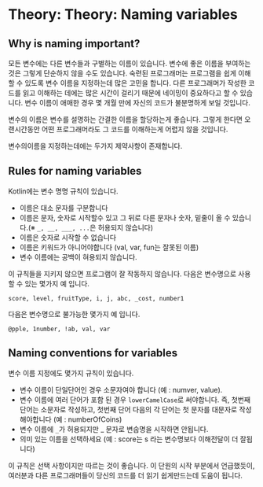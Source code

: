 # Theory: Theory: Naming variables

## Why is naming important?
모든 변수에는 다른 변수들과 구별하는 이름이 있습니다. 변수에 좋은 이름을 부여하는 것은 그렇게 단순하지 않을 수도 있습니다. 숙련된 프로그래머는 프로그램을 쉽게 이해할 수 있도록 변수 이름을 지정하는데 많은 고민을 합니다. 다른 프로그래머가 작성한 코드를 읽고 이해하는 데에는 많은 시간이 걸리기 때문에 네이밍이 중요하다고 할 수 있습니다. 변수 이름이 애매한 경우 몇 개월 만에 자신의 코드가 불분명하게 보일 것입니다.

변수의 이름은 변수를 설명하는 간결한 이름을 할당하는게 좋습니다. 그렇게 한다면 오랜시간동안 어떤 프로그래머라도 그 코드를 이해하는게 어렵지 않을 것입니다.

변수의이름을 지정하는데에는 두가지 제약사항이 존재합니다.


## Rules for naming variables
Kotlin에는 변수 명명 규칙이 있습니다.

- 이름은 대소 문자를 구분합니다
- 이름은 문자, 숫자로 시작할수 있고 그 뒤로 다른 문자나 숫자, 밑줄이 올 수 있습니다.(※ `_, __, ___, ...`은 허용되지 않습니다)
- 이름은 숫자로 시작할 수 없습니다
- 이름은 키워드가 아니어야합니다 (val, var, fun는 잘못된 이름)
- 변수 이름에는 공백이 혀용되지 않습니다.

이 규칙들을 지키지 않으면 프로그램이 잘 작동하지 않습니다.
다음은 변수명으로 사용할 수 있는 몇가지 예 입니다.
```
score, level, fruitType, i, j, abc, _cost, number1
```

다음은 변수명으로 불가능한 몇가지 예 입니다.
```
@pple, 1number, !ab, val, var
```
 ## Naming conventions for variables
변수 이름 지정에도 몇가지 규칙이 있습니다.

- 변수 이름이 단일단어인 경우 소문자여야 합니다 (예 : numver, value).
- 변수 이름에 여러 단어가 포함 된 경우 `lowerCamelCase`로 써야합니다. 즉, 첫번째 단어는 소문자로 작성하고, 첫번째 단어 다음의 각 단어는 첫 문자를 대문자로 작성해야합니다 (예 : numberOfCoins)
- 변수 이름에 `_`가 허용되지만  _ 문자로 변숩명을 시작하면 안됩니다.
- 의미 있는 이름을 선택하세요 (예 : score는 s 라는 변수명보다 이해전달이 더 잘됩니다)

이 규칙은 선택 사항이지만 따르는 것이 좋습니다. 이 단원의 시작 부분에서 언급했듯이,여러분과 다른 프로그래머들이 당신의 코드를 더 읽기 쉽게만드는데 도움이 됩니다.
